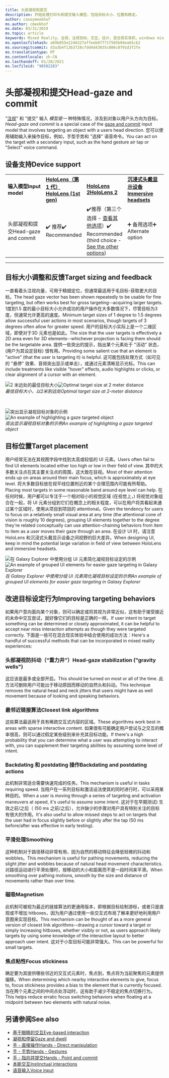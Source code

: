 ```yaml
---
title: 头部凝视和提交
description: 开始处理打印头和提交输入模型，包括目标大小、位置和稳定。
author: caseymeekhof
ms.author: cmeekhof
ms.date: 03/31/2019
ms.topic: article
keywords: Mixed Reality，注视，注视目标，交互，设计，混合现实耳机，windows mixed Reality 耳机，虚拟现实耳机，HoloLens，MRTK，混合现实工具包，目标，焦点，平滑
ms.openlocfilehash: a69b855e2246327affeeb0f771f565b94ea65cb2
ms.sourcegitcommit: d3a3b4f13b3728cfdd4d43035c806c0791d3f2fe
ms.translationtype: MT
ms.contentlocale: zh-CN
ms.lasthandoff: 01/20/2021
ms.locfileid: "98582283"
---
```

# <a name="head-gaze-and-commit"></a><span data-ttu-id="05c6d-104">头部凝视和提交</span><span class="sxs-lookup"><span data-stu-id="05c6d-104">Head-gaze and commit</span></span>

<span data-ttu-id="05c6d-105">"[注视](gaze-and-commit.md)" 和 "提交" 输入 _模型是一_ 种特殊情况，涉及到对象以用户头方向为目标。</span><span class="sxs-lookup"><span data-stu-id="05c6d-105">_Head-gaze and commit_ is a special case of the [gaze and commit](gaze-and-commit.md) input model that involves targeting an object with a users head direction.</span></span> <span data-ttu-id="05c6d-106">您可以使用辅助输入来操作目标，例如，手型手势和 "选择" 语音命令。</span><span class="sxs-lookup"><span data-stu-id="05c6d-106">You can act on the target with a secondary input, such as the hand gesture air tap or "Select" voice command.</span></span> 

## <a name="device-support"></a><span data-ttu-id="05c6d-107">设备支持</span><span class="sxs-lookup"><span data-stu-id="05c6d-107">Device support</span></span>

<table>
    <colgroup>
    <col width="25%" />
    <col width="25%" />
    <col width="25%" />
    <col width="25%" />
    </colgroup>
    <tr>
        <td><span data-ttu-id="05c6d-108"><strong>输入模型</strong></span><span class="sxs-lookup"><span data-stu-id="05c6d-108"><strong>Input model</strong></span></span></td>
        <td><span data-ttu-id="05c6d-109"><a href="/hololens/hololens1-hardware"><strong>HoloLens（第 1 代）</strong></a></span><span class="sxs-lookup"><span data-stu-id="05c6d-109"><a href="/hololens/hololens1-hardware"><strong>HoloLens (1st gen)</strong></a></span></span></td>
        <td><span data-ttu-id="05c6d-110"><a href="https://docs.microsoft.com/hololens/hololens2-hardware"><strong>HoloLens 2</strong></span><span class="sxs-lookup"><span data-stu-id="05c6d-110"><a href="https://docs.microsoft.com/hololens/hololens2-hardware"><strong>HoloLens 2</strong></span></span></td>
        <td><span data-ttu-id="05c6d-111"><a href="../discover/immersive-headset-hardware-details.md"><strong>沉浸式头戴显示设备</strong></a></span><span class="sxs-lookup"><span data-stu-id="05c6d-111"><a href="../discover/immersive-headset-hardware-details.md"><strong>Immersive headsets</strong></a></span></span></td>
    </tr>
     <tr>
        <td><span data-ttu-id="05c6d-112">头部凝视和提交</span><span class="sxs-lookup"><span data-stu-id="05c6d-112">Head-gaze and commit</span></span></td>
        <td><span data-ttu-id="05c6d-113">✔️ 推荐</span><span class="sxs-lookup"><span data-stu-id="05c6d-113">✔️ Recommended</span></span></td>
        <td><span data-ttu-id="05c6d-114">✔️推荐（第三个选择 - <a href="interaction-fundamentals.md">查看其他选项</a>）</span><span class="sxs-lookup"><span data-stu-id="05c6d-114">✔️ Recommended (third choice - <a href="interaction-fundamentals.md">See the other options</a>)</span></span></td>
        <td><span data-ttu-id="05c6d-115">➕ 备用选项</span><span class="sxs-lookup"><span data-stu-id="05c6d-115">➕ Alternate option</span></span></td>
    </tr>
</table>

---

## <a name="target-sizing-and-feedback"></a><span data-ttu-id="05c6d-116">目标大小调整和反馈</span><span class="sxs-lookup"><span data-stu-id="05c6d-116">Target sizing and feedback</span></span>

<span data-ttu-id="05c6d-117">一直看着头注视向量，可用于精细定位，但通常最适用于毛目标-获取更大的目标。</span><span class="sxs-lookup"><span data-stu-id="05c6d-117">The head gaze vector has been shown repeatedly to be usable for fine targeting, but often works best for gross targeting--acquiring larger targets.</span></span> <span data-ttu-id="05c6d-118">1度到1.5 度的最小目标大小允许成功的用户操作在大多数情况下，尽管目标为3度，但通常允许更高的速度。</span><span class="sxs-lookup"><span data-stu-id="05c6d-118">Minimum target sizes of 1 degree to 1.5 degrees allow successful user actions in most scenarios, though targets of 3 degrees often allow for greater speed.</span></span> <span data-ttu-id="05c6d-119">用户的目标大小实际上是一个二维区域，即使对于3D 元素也是如此。</span><span class="sxs-lookup"><span data-stu-id="05c6d-119">The size that the user targets is effectively a 2D area even for 3D elements--whichever projection is facing them should be the targetable area.</span></span> <span data-ttu-id="05c6d-120">提供一些突出的提示，指出某个元素处于 "活动" 状态， (用户为其设定目标) 很有用。</span><span class="sxs-lookup"><span data-stu-id="05c6d-120">Providing some salient cue that an element is "active" (that the user is targeting it) is helpful.</span></span> <span data-ttu-id="05c6d-121">这可能包括处理方式（如可见的 "悬停" 效果、音频突出显示或单击），或通过元素清晰显示光标。</span><span class="sxs-lookup"><span data-stu-id="05c6d-121">This can include treatments like visible "hover" effects, audio highlights or clicks, or clear alignment of a cursor with an element.</span></span>

<span data-ttu-id="05c6d-122">![2 米远处的最佳目标大小](images/gazetargeting-size-1000px.jpg)</span><span class="sxs-lookup"><span data-stu-id="05c6d-122">![Optimal target size at 2 meter distance](images/gazetargeting-size-1000px.jpg)</span></span><br>
<span data-ttu-id="05c6d-123">*最佳目标大小，以2米到远处*</span><span class="sxs-lookup"><span data-stu-id="05c6d-123">*Optimal target size at 2-meter distance*</span></span>

<br>

<span data-ttu-id="05c6d-124">![突出显示凝视目标对象的示例](images/gazetargeting-highlighting-940px.jpg)</span><span class="sxs-lookup"><span data-stu-id="05c6d-124">![An example of highlighting a gaze targeted object](images/gazetargeting-highlighting-940px.jpg)</span></span><br>
<span data-ttu-id="05c6d-125">*突出显示凝视目标对象的示例*</span><span class="sxs-lookup"><span data-stu-id="05c6d-125">*An example of highlighting a gaze targeted object*</span></span>

## <a name="target-placement"></a><span data-ttu-id="05c6d-126">目标位置</span><span class="sxs-lookup"><span data-stu-id="05c6d-126">Target placement</span></span>

<span data-ttu-id="05c6d-127">用户经常无法在其视图字段中找到太高或较低的 UI 元素。</span><span class="sxs-lookup"><span data-stu-id="05c6d-127">Users often fail to find UI elements located either too high or low in their field of view.</span></span> <span data-ttu-id="05c6d-128">其中的大多数关注点在其主要关注点的周围，这大致在目视。</span><span class="sxs-lookup"><span data-stu-id="05c6d-128">Most of their attention ends up on areas around their main focus, which is approximately at eye level.</span></span> <span data-ttu-id="05c6d-129">将大多数目标放在视平线位置附近的某个合理范围内可能有所帮助。</span><span class="sxs-lookup"><span data-stu-id="05c6d-129">Placing most targets in some reasonable band around eye level can help.</span></span> <span data-ttu-id="05c6d-130">在任何时候，用户都可以专注于一个相对较小的视觉区域 (在视觉上，) 将视觉对象组合在一起，将 UI 元素分组到它们在概念上的相关程度，可以在用户将其看起来通过某个区域时，使用从项目到项目的 attentional。</span><span class="sxs-lookup"><span data-stu-id="05c6d-130">Given the tendency for users to focus on a relatively small visual area at any time (the attentional cone of vision is roughly 10 degrees), grouping UI elements together to the degree they're related conceptually can use attention-chaining behaviors from item to item as a user moves their gaze through an area.</span></span> <span data-ttu-id="05c6d-131">在设计 UI 时，请注意 HoloLens 和沉浸式头戴显示设备之间视野的巨大差异。</span><span class="sxs-lookup"><span data-stu-id="05c6d-131">When designing UI, keep in mind the potential large variation in field of view between HoloLens and immersive headsets.</span></span>

<span data-ttu-id="05c6d-132">![在 Galaxy Explorer 中使用分组 UI 元素简化凝视目标设定的示例](images/gazetargeting-grouping-1000px.jpg)</span><span class="sxs-lookup"><span data-stu-id="05c6d-132">![An example of grouped UI elements for easier gaze targeting in Galaxy Explorer](images/gazetargeting-grouping-1000px.jpg)</span></span><br>
<span data-ttu-id="05c6d-133">*在 Galaxy Explorer 中使用分组 UI 元素简化凝视目标设定的示例*</span><span class="sxs-lookup"><span data-stu-id="05c6d-133">*An example of grouped UI elements for easier gaze targeting in Galaxy Explorer*</span></span>

## <a name="improving-targeting-behaviors"></a><span data-ttu-id="05c6d-134">改进目标设定行为</span><span class="sxs-lookup"><span data-stu-id="05c6d-134">Improving targeting behaviors</span></span>

<span data-ttu-id="05c6d-135">如果用户意向面向某个对象，则可以确定或将其视为非常近似，这有助于接受接近的未命中交互尝试，就好像它们的目标是正确的一样。</span><span class="sxs-lookup"><span data-stu-id="05c6d-135">If user intent to target something can be determined or closely approximated, it can be helpful to accept near miss interaction attempts as though they were targeted correctly.</span></span> <span data-ttu-id="05c6d-136">下面是一些可在混合现实体验中结合使用的成功方法：</span><span class="sxs-lookup"><span data-stu-id="05c6d-136">Here's a handful of successful methods that can be incorporated in mixed reality experiences:</span></span>

### <a name="head-gaze-stabilization-gravity-wells"></a><span data-ttu-id="05c6d-137">头部凝视防抖动（“重力井”）</span><span class="sxs-lookup"><span data-stu-id="05c6d-137">Head-gaze stabilization ("gravity wells")</span></span>

<span data-ttu-id="05c6d-138">这应该是最多或全部开启。</span><span class="sxs-lookup"><span data-stu-id="05c6d-138">This should be turned on most or all of the time.</span></span> <span data-ttu-id="05c6d-139">此方法可删除用户可能出于移动原因而移动的自然头和抖动。</span><span class="sxs-lookup"><span data-stu-id="05c6d-139">This technique removes the natural head and neck jitters that users might have as well movement because of looking and speaking behaviors.</span></span>

### <a name="closest-link-algorithms"></a><span data-ttu-id="05c6d-140">最邻近链接算法</span><span class="sxs-lookup"><span data-stu-id="05c6d-140">Closest link algorithms</span></span>

<span data-ttu-id="05c6d-141">这些算法最适用于具有稀疏交互式内容的区域。</span><span class="sxs-lookup"><span data-stu-id="05c6d-141">These algorithms work best in areas with sparse interactive content.</span></span> <span data-ttu-id="05c6d-142">如果很有可能确定用户尝试与之交互的概率很高，则可以通过假定某些级别来补充其目标功能。</span><span class="sxs-lookup"><span data-stu-id="05c6d-142">If there's a high probability that you can determine what a user was attempting to interact with, you can supplement their targeting abilities by assuming some level of intent.</span></span>

### <a name="backdating-and-postdating-actions"></a><span data-ttu-id="05c6d-143">Backdating 和 postdating 操作</span><span class="sxs-lookup"><span data-stu-id="05c6d-143">Backdating and postdating actions</span></span>

<span data-ttu-id="05c6d-144">此机制非常适合需要快速完成的任务。</span><span class="sxs-lookup"><span data-stu-id="05c6d-144">This mechanism is useful in tasks requiring speed.</span></span> <span data-ttu-id="05c6d-145">当用户在一系列目标和激活设法使其的同时进行时，可以采用某种目的。</span><span class="sxs-lookup"><span data-stu-id="05c6d-145">When a user is moving through a series of targeting and activation maneuvers at speed, it's useful to assume some intent.</span></span> <span data-ttu-id="05c6d-146">这对于在早期测试) 生效之前/之后（ (50 ms 之前/之后），允许缺少的步骤对用户具有特别关注的目标有很大的作用。</span><span class="sxs-lookup"><span data-stu-id="05c6d-146">It's also useful to allow missed steps to act on targets that the user had in focus slightly before or slightly after the tap (50 ms before/after was effective in early testing).</span></span>

### <a name="smoothing"></a><span data-ttu-id="05c6d-147">平滑处理</span><span class="sxs-lookup"><span data-stu-id="05c6d-147">Smoothing</span></span>

<span data-ttu-id="05c6d-148">这种机制对于路径移动非常有用，因为自然的移动特征会降低轻微的抖动和 wobbles。</span><span class="sxs-lookup"><span data-stu-id="05c6d-148">This mechanism is useful for pathing movements, reducing the slight jitter and wobbles because of natural head movement characteristics.</span></span> <span data-ttu-id="05c6d-149">对路径运动进行平滑处理时，按移动的大小和距离而不是一段时间来平滑。</span><span class="sxs-lookup"><span data-stu-id="05c6d-149">When smoothing over pathing motions, smooth by the size and distance of movements rather than over time.</span></span>

### <a name="magnetism"></a><span data-ttu-id="05c6d-150">磁吸</span><span class="sxs-lookup"><span data-stu-id="05c6d-150">Magnetism</span></span>

<span data-ttu-id="05c6d-151">此机制可被视为最近的链接算法的更通用版本，即根据目标绘制游标，或者只是直观或不增加 hitboxes，因为用户通过使用一些交互式布局了解来更好地利用用户意图来实现目标。</span><span class="sxs-lookup"><span data-stu-id="05c6d-151">This mechanism can be thought of as a more general version of closest link algorithms--drawing a cursor toward a target or simply increasing hitboxes, whether visibly or not, as users approach likely targets by using some knowledge of the interactive layout to better approach user intent.</span></span> <span data-ttu-id="05c6d-152">这对于小型目标可能非常强大。</span><span class="sxs-lookup"><span data-stu-id="05c6d-152">This can be powerful for small targets.</span></span>

### <a name="focus-stickiness"></a><span data-ttu-id="05c6d-153">焦点粘性</span><span class="sxs-lookup"><span data-stu-id="05c6d-153">Focus stickiness</span></span>

<span data-ttu-id="05c6d-154">确定要为其提供哪些邻近的交互式元素时，焦点到，焦点将为当前聚焦的元素提供偏移。</span><span class="sxs-lookup"><span data-stu-id="05c6d-154">When determining which nearby interactive elements to give,  focus to, focus stickiness provides a bias to the element that is currently focused.</span></span> <span data-ttu-id="05c6d-155">当在两个元素之间的中间点处浮动时，这有助于减少不稳定的焦点切换行为。</span><span class="sxs-lookup"><span data-stu-id="05c6d-155">This helps reduce erratic focus switching behaviors when floating at a midpoint between two elements with natural noise.</span></span>

## <a name="see-also"></a><span data-ttu-id="05c6d-156">另请参阅</span><span class="sxs-lookup"><span data-stu-id="05c6d-156">See also</span></span>

* [<span data-ttu-id="05c6d-157">基于眼睛的交互</span><span class="sxs-lookup"><span data-stu-id="05c6d-157">Eye-based interaction</span></span>](eye-gaze-interaction.md)
* [<span data-ttu-id="05c6d-158">凝视和停留</span><span class="sxs-lookup"><span data-stu-id="05c6d-158">Gaze and dwell</span></span>](gaze-and-dwell.md)
* [<span data-ttu-id="05c6d-159">手 - 直接操作</span><span class="sxs-lookup"><span data-stu-id="05c6d-159">Hands - Direct manipulation</span></span>](direct-manipulation.md)
* [<span data-ttu-id="05c6d-160">手 - 手势</span><span class="sxs-lookup"><span data-stu-id="05c6d-160">Hands - Gestures</span></span>](gaze-and-commit.md#composite-gestures)
* [<span data-ttu-id="05c6d-161">手 - 指向并提交</span><span class="sxs-lookup"><span data-stu-id="05c6d-161">Hands - Point and commit</span></span>](point-and-commit.md)
* [<span data-ttu-id="05c6d-162">本能交互</span><span class="sxs-lookup"><span data-stu-id="05c6d-162">Instinctual interactions</span></span>](interaction-fundamentals.md)
* [<span data-ttu-id="05c6d-163">语音输入</span><span class="sxs-lookup"><span data-stu-id="05c6d-163">Voice input</span></span>](voice-input.md)